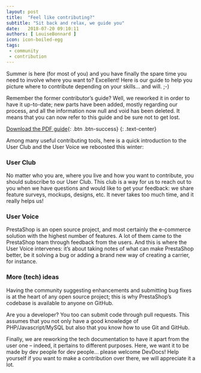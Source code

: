 ```yaml
---
layout: post
title:  "Feel like contributing?"
subtitle: "Sit back and relax, we guide you"
date:   2018-07-20 09:10:11
authors: [ LouiseBonnard ]
icon: icon-boiled-egg
tags:
 - community
 - contribution
---
```


Summer is here (for most of you) and you have finally the spare time you need to involve where you want to? Excellent! Here is our guide to help you picture where to contribute depending on your skills… and will. ;-)

Remember the former contributor’s guide? Well, we reworked it in order to have it up-to-date; new parts have been added, mostly regarding our process, and all the information now null and void has been deleted. It means that you can now refer to this guide and be sure not to get lost.


[Download the PDF guide](https://www.prestashop.com/en/system/files/filedepot/9/prestashop-how_to_contribute.pdf){: .btn .btn-success} {: .text-center}


Among many useful contributing tools, here is a quick introduction to the User Club and the User Voice we reboosted this winter:


### User Club

No matter who you are, where you live and how you want to contribute, you should subscribe to our User Club. This club is a way for us to reach out to you when we have questions and would like to get your feedback: we share feature surveys, mockups, designs, etc. It never takes too much time, and it really helps us!


### User Voice

PrestaShop is an open source project, and most certainly the e-commerce solution with the highest number of features. A lot of them came to the PrestaShop team through feedback from the users. And this is where the User Voice intervenes: it’s about taking notes of what can make PrestaShop better, be it solving a bug or adding a brand new way of creating a carrier, for instance.


### More (tech) ideas

Having the community suggesting enhancements and submitting bug fixes is at the heart of any open source project; this is why PrestaShop’s codebase is available to anyone on GitHub.

Are you a developer? You too can submit code through pull requests. This assumes that you not only have a good knowledge of PHP/Javascript/MySQL but also that you know how to use Git and GitHub.

Finally, we are reworking the tech documentation to have it apart from the user one – indeed, it pertains to different purposes. Here, we want it to be made by dev people for dev people… please welcome DevDocs! Help yourself if you want to make a contribution over there, we will appreciate it a lot.
